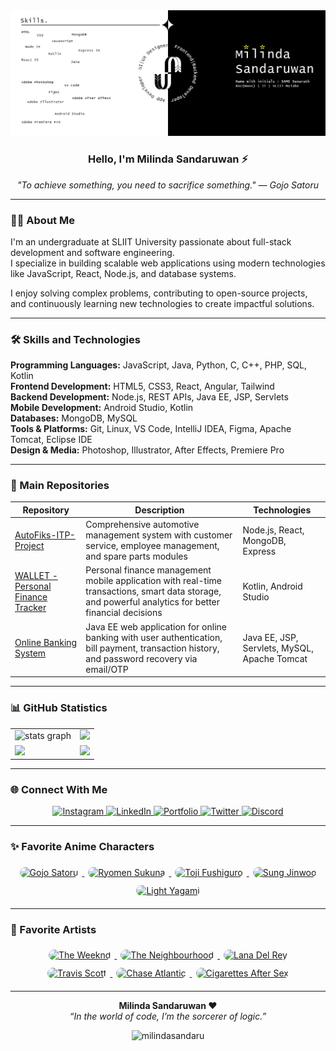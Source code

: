 <div align="center">
  <img src="./assets/git_profile_banner.png" alt="Milinda Sandaruwan" />
</div>

<h3 align="center">Hello, I'm Milinda Sandaruwan ⚡</h3>

<p align="center">
  <i>"To achieve something, you need to sacrifice something." — Gojo Satoru</i>
</p>

---

### 🧑‍💻 About Me

I'm an undergraduate at SLIIT University passionate about full-stack development and software engineering.  
I specialize in building scalable web applications using modern technologies like JavaScript, React, Node.js, and database systems.  

I enjoy solving complex problems, contributing to open-source projects, and continuously learning new technologies to create impactful solutions.

---

### 🛠 Skills and Technologies

**Programming Languages:** JavaScript, Java, Python, C, C++, PHP, SQL, Kotlin  
**Frontend Development:** HTML5, CSS3, React, Angular, Tailwind  
**Backend Development:** Node.js, REST APIs, Java EE, JSP, Servlets  
**Mobile Development:** Android Studio, Kotlin  
**Databases:** MongoDB, MySQL  
**Tools & Platforms:** Git, Linux, VS Code, IntelliJ IDEA, Figma, Apache Tomcat, Eclipse IDE  
**Design & Media:** Photoshop, Illustrator, After Effects, Premiere Pro

---

### 📂 Main Repositories

| Repository | Description | Technologies |
|------------|-------------|--------------|
| [AutoFiks-ITP-Project](https://github.com/milindasandaru/AutoFiks-ITP-Project) | Comprehensive automotive management system with customer service, employee management, and spare parts modules | Node.js, React, MongoDB, Express |
| [WALLET - Personal Finance Tracker](https://github.com/milindasandaru/Wallet_The_Financial_Tracker) | Personal finance management mobile application with real-time transactions, smart data storage, and powerful analytics for better financial decisions | Kotlin, Android Studio |
| [Online Banking System](https://github.com/milindasandaru/HDSCOnlineBankingSystem) | Java EE web application for online banking with user authentication, bill payment, transaction history, and password recovery via email/OTP | Java EE, JSP, Servlets, MySQL, Apache Tomcat |

---

### 📊 GitHub Statistics

<div align="center">
<table>
<tr>
<td> <img src="https://github-readme-stats.vercel.app/api?username=milindasandaru&hide_title=false&hide_rank=false&show_icons=true&include_all_commits=true&count_private=true&disable_animations=false&theme=tokyonight&locale=en&hide_border=true&order=1" height="150" alt="stats graph"  /></td>
<td><img src="https://github-readme-streak-stats.herokuapp.com/?user=milindasandaru&theme=tokyonight&hide_border=true" width="400" /></td>
</tr>
<tr>
<td><img src="https://github-readme-stats.vercel.app/api/top-langs/?username=milindasandaru&theme=tokyonight&hide_border=true&layout=compact&langs_count=10" width="400" /></td>
<td><img src="https://github-contributor-stats.vercel.app/api?username=milindasandaru&limit=5&theme=tokyonight&combine_all_yearly_contributions=true&hide_border=true" width="400" /></td>
</tr>
</table>
</div>

---

### 🌐 Connect With Me

<div align="center">
  <a href="https://www.instagram.com/milind_sandaruwan_?igsh=cm9yYjl1OHdoZW5k" target="_blank">
    <img src="https://raw.githubusercontent.com/maurodesouza/profile-readme-generator/master/src/assets/icons/social/instagram/default.svg" width="40" height="30" alt="Instagram" />
  </a>
  <a href="https://www.linkedin.com/in/samssenarath" target="_blank">
    <img src="https://raw.githubusercontent.com/maurodesouza/profile-readme-generator/master/src/assets/icons/social/linkedin/default.svg" width="40" height="30" alt="LinkedIn" />
  </a>
  <a href="https://samssenrath.netlify.app/" target="_blank">
    <img src="https://cdn.jsdelivr.net/gh/devicons/devicon/icons/chrome/chrome-original.svg" width="40" height="30" alt="Portfolio" />
  </a>
  <a href="#" target="_blank">
    <img src="https://raw.githubusercontent.com/maurodesouza/profile-readme-generator/master/src/assets/icons/social/twitter/default.svg" width="40" height="30" alt="Twitter" />
  </a>
  <a href="#" target="_blank">
    <img src="https://raw.githubusercontent.com/maurodesouza/profile-readme-generator/master/src/assets/icons/social/discord/default.svg" width="40" height="30" alt="Discord" />
  </a>
</div>

---

### ✨ Favorite Anime Characters

<div align="center">
  <a href="#" title="Gojo Satoru">
    <img src="https://placehold.co/100x100?text=Gojo" alt="Gojo Satoru" width="90" height="90" style="border-radius:12px; object-fit:cover; margin:6px;" />
  </a>
  <a href="#" title="Ryomen Sukuna">
    <img src="https://placehold.co/100x100?text=Sukuna" alt="Ryomen Sukuna" width="90" height="90" style="border-radius:12px; object-fit:cover; margin:6px;" />
  </a>
  <a href="#" title="Toji Fushiguro">
    <img src="https://placehold.co/100x100?text=Toji" alt="Toji Fushiguro" width="90" height="90" style="border-radius:12px; object-fit:cover; margin:6px;" />
  </a>
  <a href="#" title="Sung Jinwoo">
    <img src="https://placehold.co/100x100?text=Jinwoo" alt="Sung Jinwoo" width="90" height="90" style="border-radius:12px; object-fit:cover; margin:6px;" />
  </a>
  <a href="#" title="Light Yagami">
    <img src="https://placehold.co/100x100?text=Light" alt="Light Yagami" width="90" height="90" style="border-radius:12px; object-fit:cover; margin:6px;" />
  </a>
</div>

---

### 🎵 Favorite Artists

<div align="center">
  <a href="#" title="The Weeknd">
    <img src="https://placehold.co/100x100?text=Weeknd" alt="The Weeknd" width="90" height="90" style="border-radius:12px; object-fit:cover; margin:6px;" />
  </a>
  <a href="#" title="The Neighbourhood">
    <img src="https://placehold.co/100x100?text=NBHD" alt="The Neighbourhood" width="90" height="90" style="border-radius:12px; object-fit:cover; margin:6px;" />
  </a>
  <a href="#" title="Lana Del Rey">
    <img src="https://placehold.co/100x100?text=Lana+Del+Rey" alt="Lana Del Rey" width="90" height="90" style="border-radius:12px; object-fit:cover; margin:6px;" />
  </a>
  <a href="#" title="Travis Scott">
    <img src="https://placehold.co/100x100?text=Travis+Scott" alt="Travis Scott" width="90" height="90" style="border-radius:12px; object-fit:cover; margin:6px;" />
  </a>
  <a href="#" title="Chase Atlantic">
    <img src="https://placehold.co/100x100?text=Chase+Atlantic" alt="Chase Atlantic" width="90" height="90" style="border-radius:12px; object-fit:cover; margin:6px;" />
  </a>
  <a href="#" title="Cigarettes After Sex">
    <img src="https://placehold.co/100x100?text=CAS" alt="Cigarettes After Sex" width="90" height="90" style="border-radius:12px; object-fit:cover; margin:6px;" />
  </a>
</div>

---

<div align="center">
  <b>Milinda Sandaruwan ❤️</b><br>
  <i>“In the world of code, I’m the sorcerer of logic.”</i>
  <p align="center">
    <img src="https://komarev.com/ghpvc/?username=milindasandaru&label=Profile%20views&color=0e75b6&style=flat" alt="milindasandaru" />
  </p>
</div>

